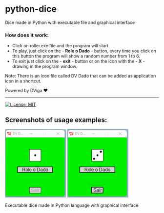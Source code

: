 # python-dice
 Dice made in Python with executable file and graphical interface
 
### How does it work:
* Click on roller.exe file and the program will start.
* To play, just click on the - **Role o Dado** - button, every time you click on this button the program will show a random number from 1 to 6.
* To exit just click on the - **exit** - button or on the icon with the - **X** - drawing in the program window.
 
 Note: There is an icon file called DV Dado that can be added as application icon in a shortcut.
 

Powered by DViga ❤️
 
---
 
[![License: MIT](https://img.shields.io/badge/License-MIT-yellow.svg)](https://opensource.org/licenses/MIT)

## Screenshots of usage examples:

<img src="img/1.png" alt="First Screenshot" width="200em"> <img src="img/2.png" alt="Second Screenshot" width="200em">

 Executable dice made in Python language with graphical interface

